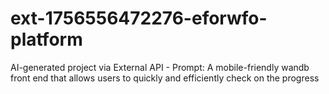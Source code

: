 # ext-1756556472276-eforwfo-platform
AI-generated project via External API - Prompt: A mobile-friendly wandb front end that allows users to quickly and efficiently check on the progress
